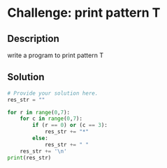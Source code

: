 # Challenge: print pattern T

## Description

write a program to print pattern T

## Solution

```python
# Provide your solution here.
res_str = ""

for r in range(0,7):
    for c in range(0,7):
        if (r == 0) or (c == 3):
            res_str += "*"
        else:
            res_str += " "
    res_str += '\n'
print(res_str)
